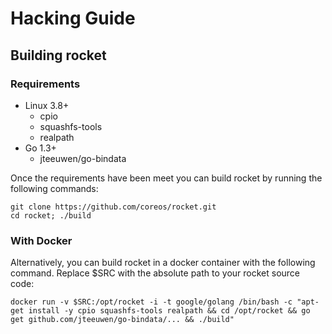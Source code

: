 # Hacking Guide

## Building rocket

### Requirements

* Linux 3.8+
  * cpio
  * squashfs-tools
  * realpath
* Go 1.3+
  * jteeuwen/go-bindata

Once the requirements have been meet you can build rocket by running the following commands:

```
git clone https://github.com/coreos/rocket.git
cd rocket; ./build
```

### With Docker

Alternatively, you can build rocket in a docker container with the following command. Replace $SRC with the absolute path to your rocket source code:

```
docker run -v $SRC:/opt/rocket -i -t google/golang /bin/bash -c "apt-get install -y cpio squashfs-tools realpath && cd /opt/rocket && go get github.com/jteeuwen/go-bindata/... && ./build"
```
